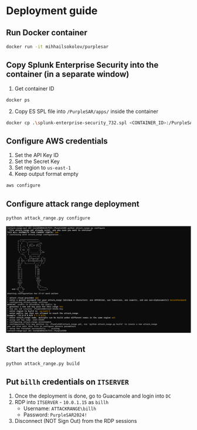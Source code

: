 # Deployment guide

## Run Docker container

```bash
docker run -it mihhailsokolov/purplesar
```

## Copy Splunk Enterprise Security into the container (in a separate window)

1. Get container ID

```bash
docker ps 
```

2. Copy ES SPL file into `/PurpleSAR/apps/` inside the container

```bash
docker cp .\splunk-enterprise-security_732.spl <CONTAINER_ID>:/PurpleSAR/apps/
```

## Configure AWS credentials

1. Set the  API Key ID
2. Set the Secret Key
3. Set region to `us-east-1`
4. Keep output format empty

```bash
aws configure
```

## Configure attack range deployment

```bash
python attack_range.py configure
```

![SAR Configuration](images/sar_config.png)

## Start the deployment

```bash
python attack_range.py build
```

## Put `billh` credentials on `ITSERVER`

1. Once the deployment is done, go to Guacamole and login into `DC`
2. RDP into `ITSERVER` - `10.0.1.15` as `billh`
   - Username: `ATTACKRANGE\billh`
   - Password: `PurpleSAR2024!`
3. Disconnect (NOT Sign Out) from the RDP sessions
